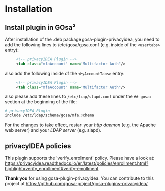 # Installation

## Install plugin in GOsa²
After installation of the .deb package gosa-plugin-privacyidea, you
need to add the following lines to /etc/gosa/gosa.conf (e.g. inside of
the `<usertabs>` entry):

```xml
     <!-- privacyIDEA Plugin -->
     <tab class="mfaAccount" name="Multifactor Auth"/>
```

also add the following inside of the `<MyAccountTabs>` entry:

```xml
     <!-- privacyIDEA Plugin -->
     <tab class="mfaAccount" name="Multifactor Auth"/>
```

also please add these lines to `/etc/ldap/slapd.conf` under the `## gosa:`
section at the beginning of the file:
```bash
# privacyIDEA Plugin
include /etc/ldap/schema/gosa/mfa.schema
```

For the changes to take effect, restart your *http daemon* (e.g. the Apache web server)
and your *LDAP server* (e.g. slapd).

## privacyIDEA policies
This plugin supports the 'verify_enrollment' policy. Please have a look at:
https://privacyidea.readthedocs.io/en/latest/policies/enrollment.html?highlight=verify_enrollment#verify-enrollment

**Thank you** for using gosa-plugin-privacyidea.
You can contribute to this project at https://github.com/gosa-project/gosa-plugins-privacyidea/
